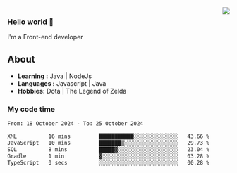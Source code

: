 <img align='right' src="https://github-readme-stats.vercel.app/api?username=jumodada&show_icons=true&theme=vue">

### Hello world 👋

I'm a Front-end developer 
    
## About
-  **Learning :** Java | NodeJs
-  **Languages :** Javascript | Java
-  **Hobbies:** Dota | The Legend of Zelda

### My code time

<!--START_SECTION:waka-->

```txt
From: 18 October 2024 - To: 25 October 2024

XML          16 mins         ███████████░░░░░░░░░░░░░░   43.66 %
JavaScript   10 mins         ███████▒░░░░░░░░░░░░░░░░░   29.73 %
SQL          8 mins          █████▓░░░░░░░░░░░░░░░░░░░   23.04 %
Gradle       1 min           ▓░░░░░░░░░░░░░░░░░░░░░░░░   03.28 %
TypeScript   0 secs          ░░░░░░░░░░░░░░░░░░░░░░░░░   00.28 %
```

<!--END_SECTION:waka-->
